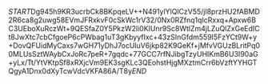 $START$Dg945h9KR3ucrbCk8BKpqeLV++N491ylYlQlCzV55/jl8przHU2fABMD2R6ca8g2uwg58EVmJFRxkvF0cSkWc1rV32/0Nx0RZfnq1qIcRxxq+Apxw6BC3UEboXuRczWt+9QESfaZ0Y5PkzW2li0KIUnr9Sc8WtlZm4jLZuQlZxGeEdICt8JwXtc7cbCfgoeP6cPWbag1uT3gKbyyfIxc+43zSInGfdm559I5FzYCt9W+y+DovQFUidMyCaxs7wGH71yDhJ7ocUluV6jkp82K9GeKf+jMfvVGUzBLritPq00MLUsSztWAybCxJoRc7peR+7gqdc+77GCC7rfNJibgTzyUHIKmB6U3I90aG+yLx/Tt/YtVKtpSf8xRXjcVm9EK3sgKLc3QEohstHjgMXztmCrr6bVzftYYHGTQgyA1Dnx0dXyTcwVdcVKFA86A/T8y$END$
